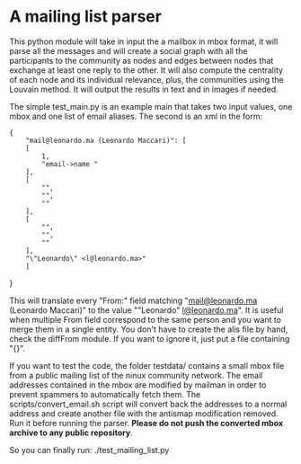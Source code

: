# A mailing list parser


This python module will take in input the a mailbox in mbox format, it will parse all the messages and will create a social graph with all the participants to the community as nodes and edges between nodes that exchange at least one reply to the other. It will also compute
the centrality of each node and its individual relevance, plus, the communities using the Louvain method. It will output the results in text and in images if needed.

The simple test_main.py is an example main that takes two input values, one mbox and one list of email aliases. The second is an xml in the form:

    {
        "mail@leonardo.ma (Leonardo Maccari)": [
        [
            1,
            "email->name "
        ],
        [
            "",
            "",
            ""
        ],
        [
            "",
            "",
            ""
        ],
        "\"Leonardo\" <l@leonardo.ma>"
        ]
}

This will translate every "From:" field matching "mail@leonardo.ma (Leonardo Maccari)" to the value "\"Leonardo\" <l@leonardo.ma>". It is useful when multiple From field correspond to the same person and you want to merge them in a single entity. You don't have to create the alis file by hand, check the diffFrom module. If you want to ignore it, just put a file containing "{}".

If you want to test the code, the folder testdata/ contains a small mbox file from a public mailing list of the ninux community network. The email addresses contained in the mbox are modified by mailman in order to prevent spammers to automatically fetch them. The scripts/convert_email.sh script will convert back the addresses to a normal address and create another file with the antismap modification removed. Run it before running the parser. **Please do not push the converted mbox archive to any public repository**.

So you can finally run:
    ./test_mailing_list.py
 
